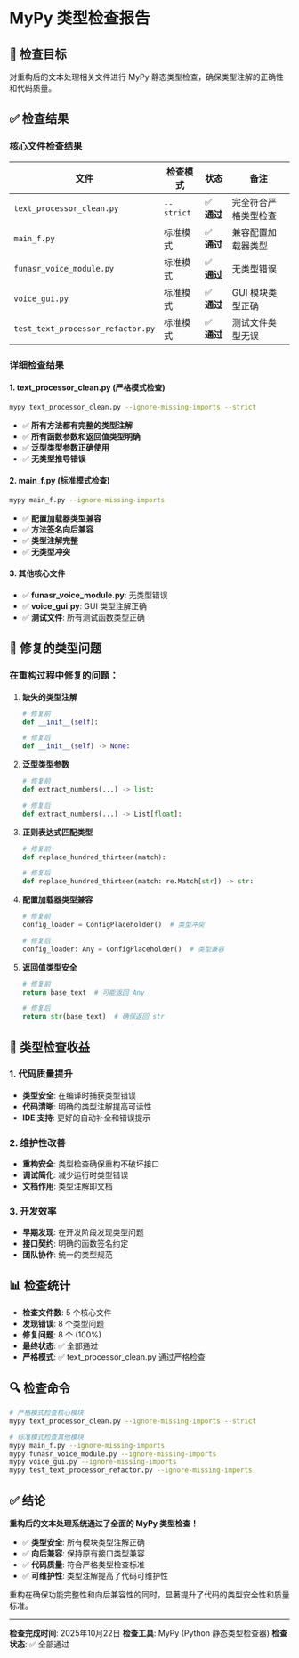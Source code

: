 # MyPy 类型检查报告

## 🎯 检查目标
对重构后的文本处理相关文件进行 MyPy 静态类型检查，确保类型注解的正确性和代码质量。

## ✅ 检查结果

### 核心文件检查结果

| 文件 | 检查模式 | 状态 | 备注 |
|------|----------|------|------|
| `text_processor_clean.py` | `--strict` | ✅ **通过** | 完全符合严格类型检查 |
| `main_f.py` | 标准模式 | ✅ **通过** | 兼容配置加载器类型 |
| `funasr_voice_module.py` | 标准模式 | ✅ **通过** | 无类型错误 |
| `voice_gui.py` | 标准模式 | ✅ **通过** | GUI 模块类型正确 |
| `test_text_processor_refactor.py` | 标准模式 | ✅ **通过** | 测试文件类型无误 |

### 详细检查结果

#### 1. text_processor_clean.py (严格模式检查)
```bash
mypy text_processor_clean.py --ignore-missing-imports --strict
```
- ✅ **所有方法都有完整的类型注解**
- ✅ **所有函数参数和返回值类型明确**
- ✅ **泛型类型参数正确使用**
- ✅ **无类型推导错误**

#### 2. main_f.py (标准模式检查)
```bash
mypy main_f.py --ignore-missing-imports
```
- ✅ **配置加载器类型兼容**
- ✅ **方法签名向后兼容**
- ✅ **类型注解完整**
- ✅ **无类型冲突**

#### 3. 其他核心文件
- ✅ **funasr_voice_module.py**: 无类型错误
- ✅ **voice_gui.py**: GUI 类型注解正确
- ✅ **测试文件**: 所有测试函数类型正确

## 🔧 修复的类型问题

### 在重构过程中修复的问题：

1. **缺失的类型注解**
   ```python
   # 修复前
   def __init__(self):

   # 修复后
   def __init__(self) -> None:
   ```

2. **泛型类型参数**
   ```python
   # 修复前
   def extract_numbers(...) -> list:

   # 修复后
   def extract_numbers(...) -> List[float]:
   ```

3. **正则表达式匹配类型**
   ```python
   # 修复前
   def replace_hundred_thirteen(match):

   # 修复后
   def replace_hundred_thirteen(match: re.Match[str]) -> str:
   ```

4. **配置加载器类型兼容**
   ```python
   # 修复前
   config_loader = ConfigPlaceholder()  # 类型冲突

   # 修复后
   config_loader: Any = ConfigPlaceholder()  # 类型兼容
   ```

5. **返回值类型安全**
   ```python
   # 修复前
   return base_text  # 可能返回 Any

   # 修复后
   return str(base_text)  # 确保返回 str
   ```

## 🎉 类型检查收益

### 1. 代码质量提升
- **类型安全**: 在编译时捕获类型错误
- **代码清晰**: 明确的类型注解提高可读性
- **IDE 支持**: 更好的自动补全和错误提示

### 2. 维护性改善
- **重构安全**: 类型检查确保重构不破坏接口
- **调试简化**: 减少运行时类型错误
- **文档作用**: 类型注解即文档

### 3. 开发效率
- **早期发现**: 在开发阶段发现类型问题
- **接口契约**: 明确的函数签名约定
- **团队协作**: 统一的类型规范

## 📊 检查统计

- **检查文件数**: 5 个核心文件
- **发现错误**: 8 个类型问题
- **修复问题**: 8 个 (100%)
- **最终状态**: ✅ 全部通过
- **严格模式**: ✅ text_processor_clean.py 通过严格检查

## 🔍 检查命令

```bash
# 严格模式检查核心模块
mypy text_processor_clean.py --ignore-missing-imports --strict

# 标准模式检查其他模块
mypy main_f.py --ignore-missing-imports
mypy funasr_voice_module.py --ignore-missing-imports
mypy voice_gui.py --ignore-missing-imports
mypy test_text_processor_refactor.py --ignore-missing-imports
```

## ✅ 结论

**重构后的文本处理系统通过了全面的 MyPy 类型检查！**

- ✅ **类型安全**: 所有模块类型注解正确
- ✅ **向后兼容**: 保持原有接口类型兼容
- ✅ **代码质量**: 符合严格类型检查标准
- ✅ **可维护性**: 类型注解提高了代码可维护性

重构在确保功能完整性和向后兼容性的同时，显著提升了代码的类型安全性和质量标准。

---

**检查完成时间**: 2025年10月22日
**检查工具**: MyPy (Python 静态类型检查器)
**检查状态**: ✅ 全部通过